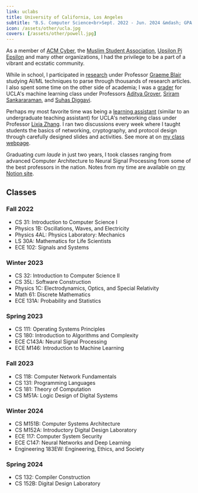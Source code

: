 ```yaml
---
link: uclabs
title: University of California, Los Angeles
subtitle: "B.S. Computer Science<br>Sept. 2022 - Jun. 2024 &mdash; GPA: 3.93" 
icon: /assets/other/ucla.jpg
covers: [/assets/other/powell.jpg]
---
```


As a member of [ACM Cyber](https://acmcyber.com), the 
[Muslim Student Association](https://www.msabruins.com/),
[Upsilon Pi Epsilon](https://ups.seas.ucla.edu) and many other organizations, I
had the privilege to be a part of a vibrant and ecstatic community.

While in school, I participated in [research](#research) under Professor 
[Graeme Blair](https://graemeblair.com/) studying AI/ML techniques to parse through
thousands of research articles. I also spent some time on the other side of academia; 
I was a [grader](#grader) for UCLA's machine learning class under Professors
[Aditya Grover](https://aditya-grover.github.io/), 
[Sriram Sankararaman](https://web.cs.ucla.edu/~sriram/), and
[Suhas Diggavi](https://www.licos.ee.ucla.edu/).

Perhaps my most favorite time was being a [learning assistant](#learning) 
(similar to an undergraduate teaching assistant) for UCLA's networking class 
under Professor [Lixia Zhang](https://web.cs.ucla.edu/~lixia). I ran two 
discussions every week where I taught students the basics of networking,
cryptography, and protocol design through carefully designed slides and 
activities. See more at on [my class webpage](https://eado.me/cs118).

Graduating *cum laude* in just two years, I took classes ranging from advanced 
Computer Architecture to Neural Signal Processing from some of the best professors in 
the nation. Notes from my time are available on 
[my Notion site](https://omarelamri.notion.site).

## Classes

### Fall 2022
- CS 31: Introduction to Computer Science I
- Physics 1B: Oscillations, Waves, and Electricity
- Physics 4AL: Physics Laboratory: Mechanics
- LS 30A: Mathematics for Life Scientists
- ECE 102: Signals and Systems

### Winter 2023
- CS 32: Introduction to Computer Science II
- CS 35L: Software Construction
- Physics 1C: Electrodynamics, Optics, and Special Relativity
- Math 61: Discrete Mathematics
- ECE 131A: Probability and Statistics

### Spring 2023
- CS 111: Operating Systems Principles
- CS 180: Introduction to Algorithms and Complexity
- ECE C143A: Neural Signal Processing
- ECE M146: Introduction to Machine Learning

### Fall 2023
- CS 118: Computer Network Fundamentals
- CS 131: Programming Languages
- CS 181: Theory of Computation
- CS M51A: Logic Design of Digital Systems

### Winter 2024
- CS M151B: Computer Systems Architecture
- CS M152A: Introductory Digital Design Laboratory
- ECE 117: Computer System Security
- ECE C147: Neural Networks and Deep Learning
- Engineering 183EW: Engineering, Ethics, and Society

### Spring 2024
- CS 132: Compiler Construction
- CS 152B: Digital Design Laboratory

